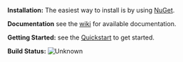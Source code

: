 **Installation:**
The easiest way to install is by using [NuGet](http://nuget.org/packages/TW.UbiquitousId).

**Documentation**
see the [wiki](https://github.com/TonightWe/TW.UbiquitousId/wiki) for available documentation.

**Getting Started:** 
see the [Quickstart](https://github.com/TonightWe/TW.UbiquitousId/wiki/Quickstart) to get started.

**Build Status:**
![Unknown](https://ci.appveyor.com/api/projects/status/na7umur0b7hnyvlu)

